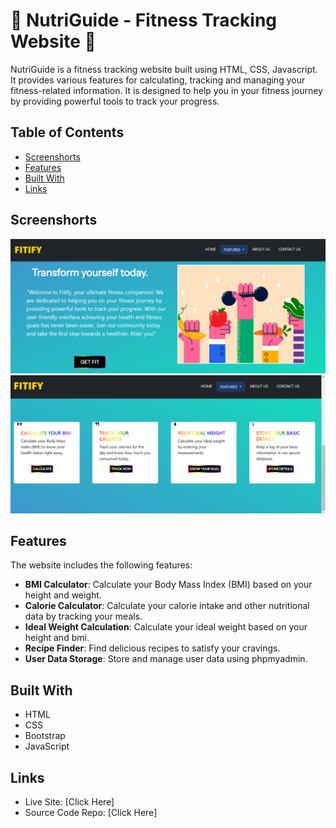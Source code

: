 # 🚀 NutriGuide - Fitness Tracking Website 🚀

NutriGuide is a fitness tracking website built using HTML, CSS, Javascript. It provides various features for calculating, tracking and managing your fitness-related information. It is designed to help you in your fitness journey by providing powerful tools to track your progress. 

## Table of Contents
- [Screenshorts](#screenshorts)
- [Features](#features)
- [Built With](#built-with)
- [Links](#links)

## Screenshorts
![ScreenShot](./ScreenShot3.png)
![ScreenShot](./ScreenShot2.png)

## Features

The website includes the following features:

- **BMI Calculator**: Calculate your Body Mass Index (BMI) based on your height and weight.
- **Calorie Calculator**: Calculate your calorie intake and other nutritional data by tracking your meals.
- **Ideal Weight Calculation**: Calculate your ideal weight based on your height and bmi.
- **Recipe Finder**: Find delicious recipes to satisfy your cravings.
- **User Data Storage**: Store and manage user data using phpmyadmin.

## Built With

- HTML
- CSS
- Bootstrap
- JavaScript


## Links

- Live Site: [Click Here]
- Source Code Repo: [Click Here]